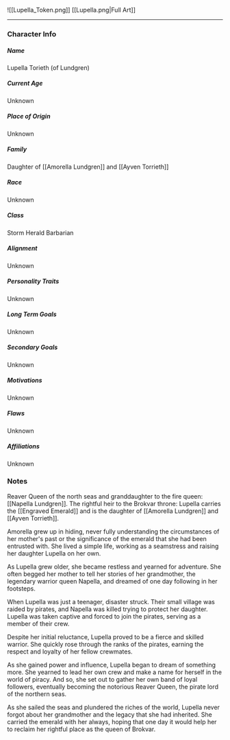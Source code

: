 ![[Lupella_Token.png]]
[[Lupella.png|Full Art]]

---
### Character Info

##### Name 
Lupella Torieth (of Lundgren)
##### Current Age
Unknown
##### Place of Origin
Unknown
##### Family
Daughter of [[Amorella Lundgren]] and [[Ayven Torrieth]]
##### Race
Unknown
##### Class
Storm Herald Barbarian
##### Alignment
Unknown
##### Personality Traits
Unknown
##### Long Term Goals
Unknown
##### Secondary Goals
Unknown
##### Motivations
Unknown
##### Flaws
Unknown

##### Affiliations
Unknown
### Notes
Reaver Queen of the north seas and granddaughter to the fire queen: [[Napella Lundgren]]. The rightful heir to the Brokvar throne: Lupella carries the [[Engraved Emerald]] and is the daughter of [[Amorella Lundgren]] and [[Ayven Torrieth]].

Amorella grew up in hiding, never fully understanding the circumstances of her mother's past or the significance of the emerald that she had been entrusted with. She lived a simple life, working as a seamstress and raising her daughter Lupella on her own.

As Lupella grew older, she became restless and yearned for adventure. She often begged her mother to tell her stories of her grandmother, the legendary warrior queen Napella, and dreamed of one day following in her footsteps.

When Lupella was just a teenager, disaster struck. Their small village was raided by pirates, and Napella was killed trying to protect her daughter. Lupella was taken captive and forced to join the pirates, serving as a member of their crew.

Despite her initial reluctance, Lupella proved to be a fierce and skilled warrior. She quickly rose through the ranks of the pirates, earning the respect and loyalty of her fellow crewmates.

As she gained power and influence, Lupella began to dream of something more. She yearned to lead her own crew and make a name for herself in the world of piracy. And so, she set out to gather her own band of loyal followers, eventually becoming the notorious Reaver Queen, the pirate lord of the northern seas.

As she sailed the seas and plundered the riches of the world, Lupella never forgot about her grandmother and the legacy that she had inherited. She carried the emerald with her always, hoping that one day it would help her to reclaim her rightful place as the queen of Brokvar.